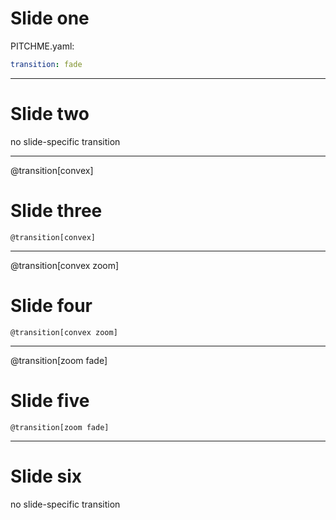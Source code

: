 
# Slide one

PITCHME.yaml:

```yaml
transition: fade
```

---

# Slide two

no slide-specific transition

---
@transition[convex]

# Slide three

```
@transition[convex]
```

---
@transition[convex zoom]

# Slide four

```
@transition[convex zoom]
```

---
@transition[zoom fade]

# Slide five

```
@transition[zoom fade]
```

---

# Slide six

no slide-specific transition
